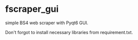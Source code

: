 # fscraper_gui
simple BS4 web scraper with Pyqt6 GUI.

Don't forgot to install necessary libraries from requirement.txt.
